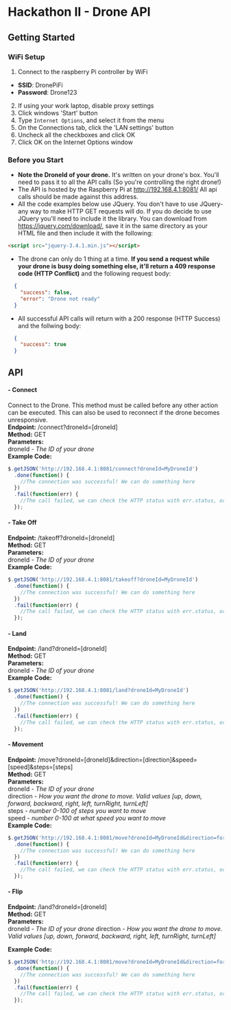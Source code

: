 # Hackathon II - Drone API

## Getting Started

### WiFi Setup
1. Connect to the raspberry Pi controller by WiFi
  * **SSID**: DronePiFi
  * **Password**: Drone123
2. If using your work laptop, disable proxy settings
  1. Click windows 'Start' button
  2. Type `Internet Options`, and select it from the menu
  3. On the Connections tab, click the 'LAN settings' button
  4. Uncheck all the checkboxes and click OK
  5. Click OK on the Internet Options window

### Before you Start
* **Note the DroneId of your drone.** It's written on your drone's box. You'll need to pass it to all the API calls (So you're controlling the right drone!)
* The API is hosted by the Raspberry Pi at http://192.168.4.1:8081/ All api calls should be made against this address.
* All the code examples below use JQuery. You don't have to use JQuery- any way to make HTTP GET requests will do. If you do decide to use JQuery you'll need to include it the library. You can download from https://jquery.com/download/, save it in the same directory as your HTML file and then include it with the following:
```HTML
<script src="jquery-3.4.1.min.js"></script>
```
* The drone can only do 1 thing at a time. **If you send a request while your drone is busy doing something else, it'll return a 409 response code (HTTP Conflict)** and the following request body:
```json
  {
    "success": false,
    "error": "Drone not ready"
  }
```
* All successful API calls will return with a 200 response (HTTP Success) and the follwing body:
```json
  {
    "success": true
  }
```

## API  
#### - Connect
Connect to the Drone. This method must be called before any other action can be executed.
This can also be used to reconnect if the drone becomes unresponsive.  
**Endpoint:** /connect?droneId=[droneId]  
**Method:** GET  
**Parameters:**  
droneId - _The ID of your drone_  
**Example Code:**
```javascript
$.getJSON('http://192.168.4.1:8081/connect?droneId=MyDroneId')
  .done(function() {
    //The connection was successful! We can do something here
  })
  .fail(function(err) {
    //The call failed, we can check the HTTP status with err.status, or the response body with err.responseJSON
  });
```
#### - Take Off
**Endpoint:** /takeoff?droneId=[droneId]  
**Method:** GET  
**Parameters:**  
droneId - _The ID of your drone_  
**Example Code:**
```javascript
$.getJSON('http://192.168.4.1:8081/takeoff?droneId=MyDroneId')
  .done(function() {
    //The connection was successful! We can do something here
  })
  .fail(function(err) {
    //The call failed, we can check the HTTP status with err.status, or the response body with err.responseJSON
  });
```
#### - Land
**Endpoint:** /land?droneId=[droneId]  
**Method:** GET  
**Parameters:**  
droneId - _The ID of your drone_  
**Example Code:**
```javascript
$.getJSON('http://192.168.4.1:8081/land?droneId=MyDroneId')
  .done(function() {
    //The connection was successful! We can do something here
  })
  .fail(function(err) {
    //The call failed, we can check the HTTP status with err.status, or the response body with err.responseJSON
  });
```
#### - Movement
**Endpoint:** /move?droneId=[droneId]&direction=[direction]&speed=[speed]&steps=[steps]  
**Method:** GET  
**Parameters:**  
droneId - _The ID of your drone_  
direction - _How you want the drone to move. Valid values [up, down, forward, backward, right, left, turnRight, turnLeft]_  
steps - _number 0-100 of steps you want to move_  
speed - _number 0-100 at what speed you want to move_  
**Example Code:**
```javascript
$.getJSON('http://192.168.4.1:8081/move?droneId=MyDroneId&direction=forward&steps=20&speed=20')
  .done(function() {
    //The connection was successful! We can do something here
  })
  .fail(function(err) {
    //The call failed, we can check the HTTP status with err.status, or the response body with err.responseJSON
  });
```
#### - Flip
**Endpoint:** /land?droneId=[droneId]  
**Method:** GET  
**Parameters:**  
droneId - _The ID of your drone_
direction - _How you want the drone to move. Valid values [up, down, forward, backward, right, left, turnRight, turnLeft]_  

**Example Code:**
```javascript
$.getJSON('http://192.168.4.1:8081/move?droneId=MyDroneId&direction=forward&steps=20&speed=20')
  .done(function() {
    //The connection was successful! We can do something here
  })
  .fail(function(err) {
    //The call failed, we can check the HTTP status with err.status, or the response body with err.responseJSON
  });
```
